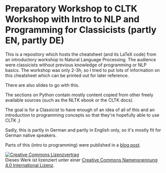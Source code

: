 # Preparatory Workshop to CLTK Workshop with Intro to NLP and Programming for Classicists (partly EN, partly DE)

This is a repository which hosts the cheatsheet (and its LaTeX code) from an introductory workshop 
to Natural Language Processing. The audience were classicists without previous knowledge of programming or NLP basics. 
The workshop was only 2-3h, so I tried to put lots of information on this cheatsheet which can be printed out 
for later reference. 

There are also slides to go with this. 

The sections on Python contain mostly content copied from other freely available sources 
(such as the NLTK ebook or the CLTK docs). 

The goal is for a Classicist to have enough of an idea of all of this and 
an introduction to programming concepts so that they're hopefully able to use CLTK ;)


Sadly, this is partly in German and partly in English only, so it's mostly fit for German native speakers.

Parts of this (intro to programming) were published in a [blog post](https://latex-ninja.com/2019/10/30/a-short-intro-to-the-key-concepts-of-computer-programming/).


<a rel="license" href="http://creativecommons.org/licenses/by/4.0/"><img alt="Creative Commons Lizenzvertrag" style="border-width:0" src="https://i.creativecommons.org/l/by/4.0/88x31.png" /></a><br />Dieses Werk ist lizenziert unter einer <a rel="license" href="http://creativecommons.org/licenses/by/4.0/">Creative Commons Namensnennung 4.0 International Lizenz</a>.
